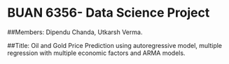 # BUAN 6356- Data Science Project


##Members: Dipendu Chanda, Utkarsh Verma.

##Title: Oil and Gold Price Prediction using autoregressive model, multiple regression with multiple economic factors and ARMA models.
